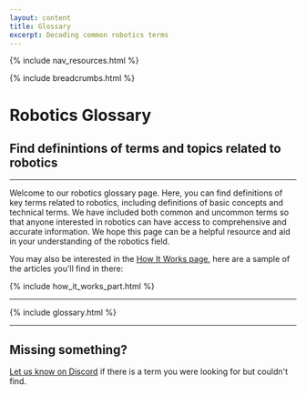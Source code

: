```yaml
---
layout: content
title: Glossary
excerpt: Decoding common robotics terms
---
```


{% include nav_resources.html %}

{% include breadcrumbs.html %}

# Robotics Glossary

## Find definintions of terms and topics related to robotics

---

Welcome to our robotics glossary page. Here, you can find definitions of key terms related to robotics, including definitions of basic concepts and technical terms. We have included both common and uncommon terms so that anyone interested in robotics can have access to comprehensive and accurate information. We hope this page can be a helpful resource and aid in your understanding of the robotics field.

You may also be interested in the [How It Works page](/resources/how_it_works/), here are a sample of the articles you'll find in there:

{% include how_it_works_part.html %}

---

{% include glossary.html %}

---

## Missing something?

[Let us know on Discord](/discord) if there is a term you were looking for but couldn't find.
